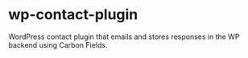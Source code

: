 # wp-contact-plugin
WordPress contact plugin that emails and stores responses in the WP backend using Carbon Fields.
